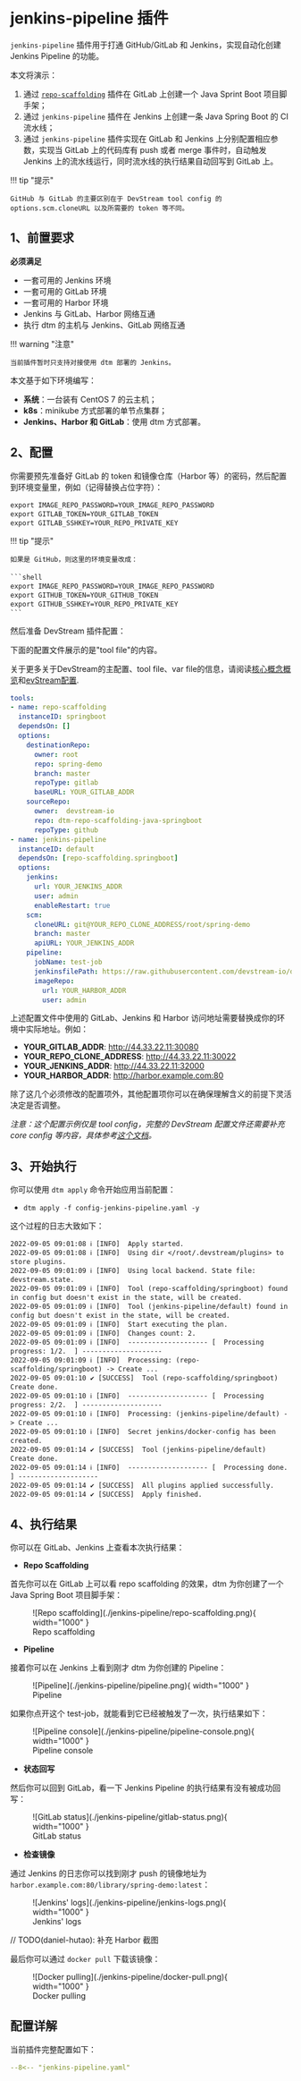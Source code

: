 # jenkins-pipeline 插件

`jenkins-pipeline` 插件用于打通 GitHub/GitLab 和 Jenkins，实现自动化创建 Jenkins Pipeline 的功能。

本文将演示：

1. 通过 [`repo-scaffolding`](../repo-scaffolding.zh) 插件在 GitLab 上创建一个 Java Sprint Boot 项目脚手架；
2. 通过 `jenkins-pipeline` 插件在 Jenkins 上创建一条 Java Spring Boot 的 CI 流水线；
3. 通过 `jenkins-pipeline` 插件实现在 GitLab 和 Jenkins 上分别配置相应参数，实现当 GitLab 上的代码库有 push 或者 merge 事件时，自动触发 Jenkins 上的流水线运行，同时流水线的执行结果自动回写到 GitLab 上。

!!! tip "提示"

    GitHub 与 GitLab 的主要区别在于 DevStream tool config 的 options.scm.cloneURL 以及所需要的 token 等不同。

## 1、前置要求

**必须满足**

- 一套可用的 Jenkins 环境
- 一套可用的 GitLab 环境
- 一套可用的 Harbor 环境
- Jenkins 与 GitLab、Harbor 网络互通
- 执行 dtm 的主机与 Jenkins、GitLab 网络互通

!!! warning "注意"

    当前插件暂时只支持对接使用 dtm 部署的 Jenkins。

本文基于如下环境编写：

- **系统**：一台装有 CentOS 7 的云主机；
- **k8s**：minikube 方式部署的单节点集群；
- **Jenkins、Harbor 和 GitLab**：使用 dtm 方式部署。

## 2、配置

你需要预先准备好 GitLab 的 token 和镜像仓库（Harbor 等）的密码，然后配置到环境变量里，例如（记得替换占位字符）：

```shell
export IMAGE_REPO_PASSWORD=YOUR_IMAGE_REPO_PASSWORD
export GITLAB_TOKEN=YOUR_GITLAB_TOKEN
export GITLAB_SSHKEY=YOUR_REPO_PRIVATE_KEY
```

!!! tip "提示"

    如果是 GitHub，则这里的环境变量改成：

    ```shell
    export IMAGE_REPO_PASSWORD=YOUR_IMAGE_REPO_PASSWORD
    export GITHUB_TOKEN=YOUR_GITHUB_TOKEN
    export GITHUB_SSHKEY=YOUR_REPO_PRIVATE_KEY
    ```

然后准备 DevStream 插件配置：

下面的配置文件展示的是"tool file"的内容。

关于更多关于DevStream的主配置、tool file、var file的信息，请阅读[核心概念概览](../core-concepts/core-concepts.md.zh)和[evStream配置](../core-concepts/config.zh.md).

```yaml
tools:
- name: repo-scaffolding
  instanceID: springboot
  dependsOn: []
  options:
    destinationRepo:
      owner: root
      repo: spring-demo
      branch: master
      repoType: gitlab
      baseURL: YOUR_GITLAB_ADDR
    sourceRepo:
      owner:  devstream-io
      repo: dtm-repo-scaffolding-java-springboot
      repoType: github
- name: jenkins-pipeline
  instanceID: default
  dependsOn: [repo-scaffolding.springboot]
  options:
    jenkins:
      url: YOUR_JENKINS_ADDR
      user: admin
      enableRestart: true
    scm:
      cloneURL: git@YOUR_REPO_CLONE_ADDRESS/root/spring-demo
      branch: master
      apiURL: YOUR_JENKINS_ADDR
    pipeline:
      jobName: test-job
      jenkinsfilePath: https://raw.githubusercontent.com/devstream-io/dtm-jenkins-pipeline-example/main/springboot/Jenkinsfile
      imageRepo:
        url: YOUR_HARBOR_ADDR
        user: admin
```

上述配置文件中使用的 GitLab、Jenkins 和 Harbor 访问地址需要替换成你的环境中实际地址。例如：

- **YOUR_GITLAB_ADDR**: http://44.33.22.11:30080
- **YOUR_REPO_CLONE_ADDRESS**: http://44.33.22.11:30022
- **YOUR_JENKINS_ADDR**: http://44.33.22.11:32000
- **YOUR_HARBOR_ADDR**: http://harbor.example.com:80

除了这几个必须修改的配置项外，其他配置项你可以在确保理解含义的前提下灵活决定是否调整。

*注意：这个配置示例仅是 tool config，完整的 DevStream 配置文件还需要补充 core config 等内容，具体参考[这个文档](../../core-concepts/config.zh)。*

## 3、开始执行

你可以使用 `dtm apply` 命令开始应用当前配置：

- `dtm apply -f config-jenkins-pipeline.yaml -y`

这个过程的日志大致如下：

```shell
2022-09-05 09:01:08 ℹ [INFO]  Apply started.
2022-09-05 09:01:08 ℹ [INFO]  Using dir </root/.devstream/plugins> to store plugins.
2022-09-05 09:01:09 ℹ [INFO]  Using local backend. State file: devstream.state.
2022-09-05 09:01:09 ℹ [INFO]  Tool (repo-scaffolding/springboot) found in config but doesn't exist in the state, will be created.
2022-09-05 09:01:09 ℹ [INFO]  Tool (jenkins-pipeline/default) found in config but doesn't exist in the state, will be created.
2022-09-05 09:01:09 ℹ [INFO]  Start executing the plan.
2022-09-05 09:01:09 ℹ [INFO]  Changes count: 2.
2022-09-05 09:01:09 ℹ [INFO]  -------------------- [  Processing progress: 1/2.  ] --------------------
2022-09-05 09:01:09 ℹ [INFO]  Processing: (repo-scaffolding/springboot) -> Create ...
2022-09-05 09:01:10 ✔ [SUCCESS]  Tool (repo-scaffolding/springboot) Create done.
2022-09-05 09:01:10 ℹ [INFO]  -------------------- [  Processing progress: 2/2.  ] --------------------
2022-09-05 09:01:10 ℹ [INFO]  Processing: (jenkins-pipeline/default) -> Create ...
2022-09-05 09:01:10 ℹ [INFO]  Secret jenkins/docker-config has been created.
2022-09-05 09:01:14 ✔ [SUCCESS]  Tool (jenkins-pipeline/default) Create done.
2022-09-05 09:01:14 ℹ [INFO]  -------------------- [  Processing done.  ] --------------------
2022-09-05 09:01:14 ✔ [SUCCESS]  All plugins applied successfully.
2022-09-05 09:01:14 ✔ [SUCCESS]  Apply finished.
```

## 4、执行结果

你可以在 GitLab、Jenkins 上查看本次执行结果：

- **Repo Scaffolding**

首先你可以在 GitLab 上可以看 repo scaffolding 的效果，dtm 为你创建了一个 Java Spring Boot 项目脚手架：

<figure markdown>
  ![Repo scaffolding](./jenkins-pipeline/repo-scaffolding.png){ width="1000" }
  <figcaption>Repo scaffolding</figcaption>
</figure>

- **Pipeline**

接着你可以在 Jenkins 上看到刚才 dtm 为你创建的 Pipeline：

<figure markdown>
  ![Pipeline](./jenkins-pipeline/pipeline.png){ width="1000" }
  <figcaption>Pipeline</figcaption>
</figure>

如果你点开这个 test-job，就能看到它已经被触发了一次，执行结果如下：

<figure markdown>
  ![Pipeline console](./jenkins-pipeline/pipeline-console.png){ width="1000" }
  <figcaption>Pipeline console</figcaption>
</figure>

- **状态回写**

然后你可以回到 GitLab，看一下 Jenkins Pipeline 的执行结果有没有被成功回写：

<figure markdown>
  ![GitLab status](./jenkins-pipeline/gitlab-status.png){ width="1000" }
  <figcaption>GitLab status</figcaption>
</figure>

- **检查镜像**

通过 Jenkins 的日志你可以找到刚才 push 的镜像地址为 `harbor.example.com:80/library/spring-demo:latest`：

<figure markdown>
  ![Jenkins' logs](./jenkins-pipeline/jenkins-logs.png){ width="1000" }
  <figcaption>Jenkins' logs</figcaption>
</figure>

// TODO(daniel-hutao): 补充 Harbor 截图

最后你可以通过 `docker pull` 下载该镜像：

<figure markdown>
  ![Docker pulling](./jenkins-pipeline/docker-pull.png){ width="1000" }
  <figcaption>Docker pulling</figcaption>
</figure>

## 配置详解

当前插件完整配置如下：

``` yaml
--8<-- "jenkins-pipeline.yaml"
```
